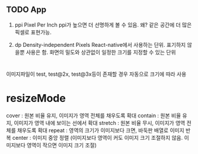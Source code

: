 ## TODO App

1. ppi
   Pixel Per Inch
   ppi가 높으면 더 선명하게 볼 수 있음.
   왜? 같은 공간에 더 많은 픽셀로 표현가능.

2. dp
   Density-independent Pixels
   React-native에서 사용하는 단위. 표기하지 않을뿐 사용은 함.
   화면의 밀도와 상관없이 일정한 크기를 지정할 수 있는 단위

#

이미지파일이 test, test@2x, test@3x등이 존재할 경우 자동으로 크기에 따라 사용

# resizeMode

cover : 원본 비율 유지, 이미지가 영역 전체를 채우도록 확대
contain : 원본 비율 유지, 이미지가 영역 내에 보이는 선에서 확대
stretch : 원본 비율 무시, 이미지가 영역 전체를 채우도록 확대
repeat : 영역의 크기가 이미지보다 크면, 바둑판 배열로 이미지 반복
center : 이미지 중앙 정렬 (이미지보다 영역이 커도 이미지 크기 조절하지 않음. 이미지보다 영역이 작으면 이미지 크기 조절)
